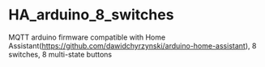 # HA_arduino_8_switches
MQTT arduino firmware compatible with Home Assistant(https://github.com/dawidchyrzynski/arduino-home-assistant), 8 switches, 8 multi-state buttons

